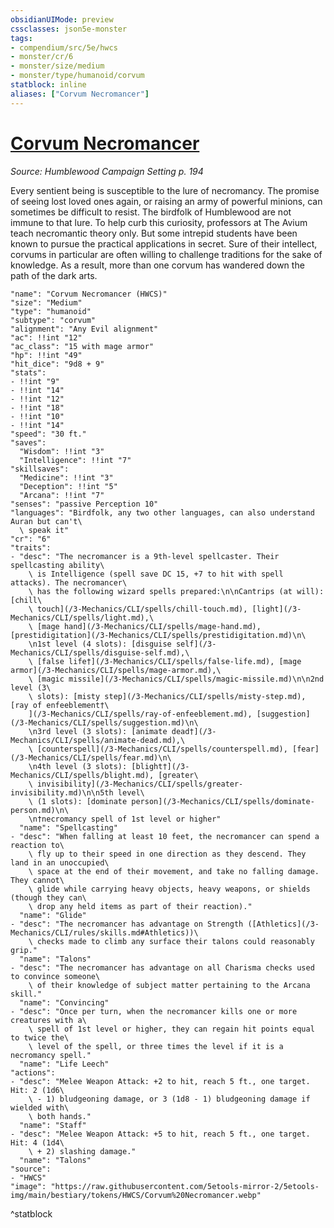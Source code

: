 ```yaml
---
obsidianUIMode: preview
cssclasses: json5e-monster
tags:
- compendium/src/5e/hwcs
- monster/cr/6
- monster/size/medium
- monster/type/humanoid/corvum
statblock: inline
aliases: ["Corvum Necromancer"]
---
```

# [Corvum Necromancer](3-Mechanics/CLI/bestiary/humanoid/corvum-necromancer-hwcs.md)
*Source: Humblewood Campaign Setting p. 194*  

Every sentient being is susceptible to the lure of necromancy. The promise of seeing lost loved ones again, or raising an army of powerful minions, can sometimes be difficult to resist. The birdfolk of Humblewood are not immune to that lure. To help curb this curiosity, professors at The Avium teach necromantic theory only. But some intrepid students have been known to pursue the practical applications in secret. Sure of their intellect, corvums in particular are often willing to challenge traditions for the sake of knowledge. As a result, more than one corvum has wandered down the path of the dark arts.

```statblock
"name": "Corvum Necromancer (HWCS)"
"size": "Medium"
"type": "humanoid"
"subtype": "corvum"
"alignment": "Any Evil alignment"
"ac": !!int "12"
"ac_class": "15 with mage armor"
"hp": !!int "49"
"hit_dice": "9d8 + 9"
"stats":
- !!int "9"
- !!int "14"
- !!int "12"
- !!int "18"
- !!int "10"
- !!int "14"
"speed": "30 ft."
"saves":
  "Wisdom": !!int "3"
  "Intelligence": !!int "7"
"skillsaves":
  "Medicine": !!int "3"
  "Deception": !!int "5"
  "Arcana": !!int "7"
"senses": "passive Perception 10"
"languages": "Birdfolk, any two other languages, can also understand Auran but can't\
  \ speak it"
"cr": "6"
"traits":
- "desc": "The necromancer is a 9th-level spellcaster. Their spellcasting ability\
    \ is Intelligence (spell save DC 15, +7 to hit with spell attacks). The necromancer\
    \ has the following wizard spells prepared:\n\nCantrips (at will): [chill\
    \ touch](/3-Mechanics/CLI/spells/chill-touch.md), [light](/3-Mechanics/CLI/spells/light.md),\
    \ [mage hand](/3-Mechanics/CLI/spells/mage-hand.md), [prestidigitation](/3-Mechanics/CLI/spells/prestidigitation.md)\n\
    \n1st level (4 slots): [disguise self](/3-Mechanics/CLI/spells/disguise-self.md),\
    \ [false life†](/3-Mechanics/CLI/spells/false-life.md), [mage armor](/3-Mechanics/CLI/spells/mage-armor.md),\
    \ [magic missile](/3-Mechanics/CLI/spells/magic-missile.md)\n\n2nd level (3\
    \ slots): [misty step](/3-Mechanics/CLI/spells/misty-step.md), [ray of enfeeblement†\
    ](/3-Mechanics/CLI/spells/ray-of-enfeeblement.md), [suggestion](/3-Mechanics/CLI/spells/suggestion.md)\n\
    \n3rd level (3 slots): [animate dead†](/3-Mechanics/CLI/spells/animate-dead.md),\
    \ [counterspell](/3-Mechanics/CLI/spells/counterspell.md), [fear](/3-Mechanics/CLI/spells/fear.md)\n\
    \n4th level (3 slots): [blight†](/3-Mechanics/CLI/spells/blight.md), [greater\
    \ invisibility](/3-Mechanics/CLI/spells/greater-invisibility.md)\n\n5th level\
    \ (1 slots): [dominate person](/3-Mechanics/CLI/spells/dominate-person.md)\n\
    \n†necromancy spell of 1st level or higher"
  "name": "Spellcasting"
- "desc": "When falling at least 10 feet, the necromancer can spend a reaction to\
    \ fly up to their speed in one direction as they descend. They land in an unoccupied\
    \ space at the end of their movement, and take no falling damage. They cannot\
    \ glide while carrying heavy objects, heavy weapons, or shields (though they can\
    \ drop any held items as part of their reaction)."
  "name": "Glide"
- "desc": "The necromancer has advantage on Strength ([Athletics](/3-Mechanics/CLI/rules/skills.md#Athletics))\
    \ checks made to climb any surface their talons could reasonably grip."
  "name": "Talons"
- "desc": "The necromancer has advantage on all Charisma checks used to convince someone\
    \ of their knowledge of subject matter pertaining to the Arcana skill."
  "name": "Convincing"
- "desc": "Once per turn, when the necromancer kills one or more creatures with a\
    \ spell of 1st level or higher, they can regain hit points equal to twice the\
    \ level of the spell, or three times the level if it is a necromancy spell."
  "name": "Life Leech"
"actions":
- "desc": "Melee Weapon Attack: +2 to hit, reach 5 ft., one target. Hit: 2 (1d6\
    \ - 1) bludgeoning damage, or 3 (1d8 - 1) bludgeoning damage if wielded with\
    \ both hands."
  "name": "Staff"
- "desc": "Melee Weapon Attack: +5 to hit, reach 5 ft., one target. Hit: 4 (1d4\
    \ + 2) slashing damage."
  "name": "Talons"
"source":
- "HWCS"
"image": "https://raw.githubusercontent.com/5etools-mirror-2/5etools-img/main/bestiary/tokens/HWCS/Corvum%20Necromancer.webp"
```
^statblock
